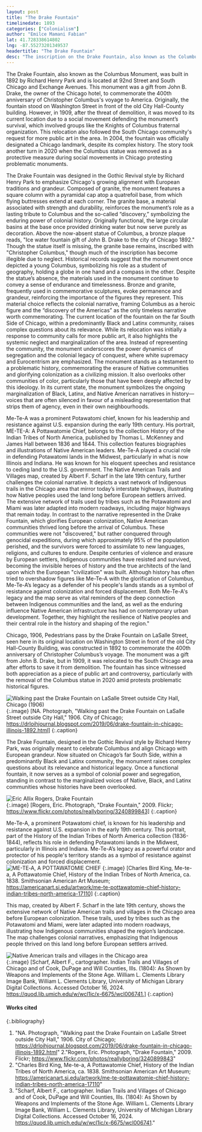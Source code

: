 ```yaml
---
layout: post
title: "The Drake Fountain"
timelinedate: 1893
categories: ["Colonialism"]
author: "Emilce Mamani Fabian"
lat: 41.728338614802
lng: -87.55273201349537
headertitle: "The Drake Fountain"
desc: "The inscription on the Drake Fountain, also known as the Columbus Monument, reads 'Ice water fountain gift of John B. Drake to the city of Chicago 1892.' Originally located on Washington Street in front of the old City Hall-County building, the monument was moved to its current location at 92nd Street and South Chicago Avenue in 1909 due to a campaign led by groups such as the Knights of Columbus, advocating for its preservation. Built by Richard Henry Park, the monument was a gift from hotelier John B. Drake to mark the 400th anniversary of Christopher Columbus's voyage to America"
---
```


The Drake Fountain, also known as the Columbus Monument, was built in 1892 by Richard Henry Park and is located at 92nd Street and South Chicago and Exchange Avenues. This monument was a gift from John B. Drake, the owner of the Chicago hotel, to commemorate the 400th anniversary of Christopher Columbus's voyage to America. Originally, the fountain stood on Washington Street in front of the old City Hall-County building. However, in 1909, after the threat of demolition, it was moved to its current location due to a social movement defending the monument’s survival, which involved groups like the Knights of Columbus fraternal organization. This relocation also followed the South Chicago community's request for more public art in the area. In 2004, the fountain was officially designated a Chicago landmark, despite its complex history. The story took another turn in 2020 when the Columbus statue was removed as a protective measure during social movements in Chicago protesting problematic monuments.

The Drake Fountain was designed in the Gothic Revival style by Richard Henry Park to emphasize Chicago's growing alignment with European traditions and grandeur. Composed of granite, the monument features a square column with a pyramidal cap atop a quatrefoil base, from which flying buttresses extend at each corner. The granite base, a material associated with strength and durability, reinforces the monument’s role as a lasting tribute to Columbus and the so-called “discovery,” symbolizing the enduring power of colonial history. Originally functional, the large circular basins at the base once provided drinking water but now serve purely as decoration. Above the now-absent statue of Columbus, a bronze plaque reads, "Ice water fountain gift of John B. Drake to the city of Chicago 1892." Though the statue itself is missing, the granite base remains, inscribed with "Christopher Columbus," though much of the inscription has become illegible due to neglect. Historical records suggest that the monument once depicted a young Columbus, symbolizing his role as a student of geography, holding a globe in one hand and a compass in the other. Despite the statue’s absence, the materials used in the monument continue to convey a sense of endurance and timelessness. Bronze and granite, frequently used in commemorative sculptures, evoke permanence and grandeur, reinforcing the importance of the figures they represent. This material choice reflects the colonial narrative, framing Columbus as a heroic figure and the “discovery of the Americas” as the only timeless narrative worth commemorating. The current location of the fountain on the far South Side of Chicago, within a predominantly Black and Latinx community, raises complex questions about its relevance. While its relocation was initially a response to community calls for more public art, it also highlights the systemic neglect and marginalization of the area. Instead of representing the community, the monument underscores the power dynamics of segregation and the colonial legacy of conquest, where white supremacy and Eurocentrism are emphasized. The monument stands as a testament to a problematic history, commemorating the erasure of Native communities and glorifying colonization as a civilizing mission. It also overlooks other communities of color, particularly those that have been deeply affected by this ideology. In its current state, the monument symbolizes the ongoing marginalization of Black, Latinx, and Native American narratives in history—voices that are often silenced in favour of a misleading representation that strips them of agency, even in their own neighbourhoods.

Me-Te-A was a prominent Potawatomi chief, known for his leadership and resistance against U.S. expansion during the early 19th century. His portrait, ME-TE-A: A Pottawatomie Chief, belongs to the collection History of the Indian Tribes of North America, published by Thomas L. McKenney and James Hall between 1836 and 1844. This collection features biographies and illustrations of Native American leaders. Me-Te-A played a crucial role in defending Potawatomi lands in the Midwest, particularly in what is now Illinois and Indiana. He was known for his eloquent speeches and resistance to ceding land to the U.S. government. The Native American Trails and Villages map, created by Albert F. Scharf in the late 19th century, further challenges the colonial narrative. It depicts a vast network of Indigenous trails in the Chicago area that mirror today’s interstate highways, illustrating how Native peoples used the land long before European settlers arrived. The extensive network of trails used by tribes such as the Potawatomi and Miami was later adapted into modern roadways, including major highways that remain today. In contrast to the narrative represented in the Drake Fountain, which glorifies European colonization, Native American communities thrived long before the arrival of Columbus. These communities were not "discovered," but rather conquered through genocidal expeditions, during which approximately 95% of the population perished, and the survivors were forced to assimilate to new languages, religions, and cultures to endure. Despite centuries of violence and erasure by European settlers, Indigenous communities have resisted and survived, becoming the invisible heroes of history and the true architects of the land upon which the European "civilization" was built. Although history has often tried to overshadow figures like Me-Te-A with the glorification of Columbus, Me-Te-A’s legacy as a defender of his people's lands stands as a symbol of resistance against colonization and forced displacement. Both Me-Te-A's legacy and the map serve as vital reminders of the deep connection between Indigenous communities and the land, as well as the enduring influence Native American infrastructure has had on contemporary urban development. Together, they highlight the resilience of Native peoples and their central role in the history and shaping of the region."

Chicago, 1906, Pedestrians pass by the Drake Fountain on LaSalle Street, seen here in its original location on Washington Street in front of the old City Hall-County Building, was constructed in 1892 to commemorate the 400th anniversary of Christopher Columbus’s voyage. The monument was a gift from John B. Drake, but in 1909, it was relocated to the South Chicago area after efforts to save it from demolition. The fountain has since witnessed both appreciation as a piece of public art and controversy, particularly with the removal of the Columbus statue in 2020 amid protests problematic historical figures.

![Walking past the Drake Fountain on LaSalle Street outside City Hall, Chicago (1906)](images/walkingpastdrake.jpeg)
 {:.image} 
 [NA. Photograph, "Walking past the Drake Fountain on LaSalle Street outside City Hall," 1906. City of Chicago; https://drloihjournal.blogspot.com/2019/06/drake-fountain-in-chicago-illinois-1892.html]
   {:.caption} 

The Drake Fountain, designed in the Gothic Revival style by Richard Henry Park, was originally meant to celebrate Columbus and align Chicago with European grandeur. Now situated on Chicago’s far South Side, within a predominantly Black and Latinx community, the monument raises complex questions about its relevance and historical legacy. Once a functional fountain, it now serves as a symbol of colonial power and segregation, standing in contrast to the marginalized voices of Native, Black, and Latinx communities whose histories have been overlooked.

![Eric Allix Rogers, Drake Fountain](images/rogersdrake.jpg)  
 {:.image} 
 [Rogers, Eric. Photograph, "Drake Fountain," 2009. Flickr; https://www.flickr.com/photos/reallyboring/3240899843]
   {:.caption} 

Me-Te-A, a prominent Potawatomi chief, is known for his leadership and resistance against U.S. expansion in the early 19th century. This portrait, part of the History of the Indian Tribes of North America collection (1836-1844), reflects his role in defending Potawatomi lands in the Midwest, particularly in Illinois and Indiana. Me-Te-A’s legacy as a powerful orator and protector of his people's territory stands as a symbol of resistance against colonization and forced displacement.
![ME-TE‑A, A POTTAWATOMIE CHIEF](chiefdrake.jpg)
 {:.image} 
[Charles Bird King, Me-te-a, A Pottawatomie Chief, History of the Indian Tribes of North America, ca. 1838. Smithsonian American Art Museum; https://americanart.si.edu/artwork/me-te-pottawatomie-chief-history-indian-tribes-north-america-17110]
   {:.caption} 

This map, created by Albert F. Scharf in the late 19th century, shows the extensive network of Native American trails and villages in the Chicago area before European colonization. These trails, used by tribes such as the Potawatomi and Miami, were later adapted into modern roadways, illustrating how Indigenous communities shaped the region’s landscape. The map challenges colonial narratives, emphasizing that Indigenous people thrived on this land long before European settlers arrived.

![Native American trails and villages in the Chicago area](trailsdrake.jpg)  
 {:.image} 
[Scharf, Albert F., cartographer. Indian Trails and Villages of Chicago and of Cook, DuPage and Will Counties, Ills. (1804): As Shown by Weapons and Implements of the Stone Age. William L. Clements Library Image Bank, William L. Clements Library, University of Michigan Library Digital Collections. Accessed October 16, 2024. https://quod.lib.umich.edu/w/wcl1ic/x-6675/wcl006741.]
   {:.caption} 


#### Works cited
{:.bibliography} 
1. "NA. Photograph, "Walking past the Drake Fountain on LaSalle Street outside City Hall," 1906. City of Chicago; https://drloihjournal.blogspot.com/2019/06/drake-fountain-in-chicago-illinois-1892.html"
2."Rogers, Eric. Photograph, "Drake Fountain," 2009. Flickr; https://www.flickr.com/photos/reallyboring/3240899843"  
3. "Charles Bird King, Me-te-a, A Pottawatomie Chief, History of the Indian Tribes of North America, ca. 1838. Smithsonian American Art Museum; https://americanart.si.edu/artwork/me-te-pottawatomie-chief-history-indian-tribes-north-america-17110"
4. "Scharf, Albert F., cartographer. Indian Trails and Villages of Chicago and of Cook, DuPage and Will Counties, Ills. (1804): As Shown by Weapons and Implements of the Stone Age. William L. Clements Library Image Bank, William L. Clements Library, University of Michigan Library Digital Collections. Accessed October 16, 2024. https://quod.lib.umich.edu/w/wcl1ic/x-6675/wcl006741."

